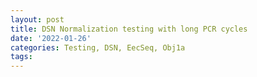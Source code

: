 ```yaml
---
layout: post
title: DSN Normalization testing with long PCR cycles
date: '2022-01-26'
categories: Testing, DSN, EecSeq, Obj1a
tags: 
---
```

